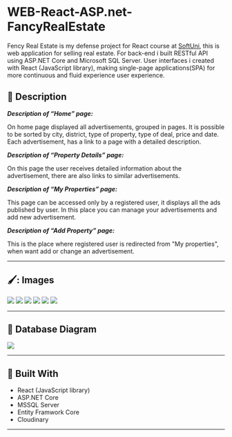 # WEB-React-ASP.net-FancyRealEstate
 Fency Real Estate is my defense project for React course at [SoftUni](https://softuni.bg/trainings/3315/reactjs-march-2021), this is web application for selling real estate.
 For back-end i built  RESTful API using ASP.NET Core and Microsoft SQL Server. User interfaces  i created with React (JavaScript library), making  single-page applications(SPA) for more continuous and fluid experience user experience.

## :pencil: Description

**_Description of “Home” page:_**

On home page displayed all advertisements, grouped in pages. It is possible to be sorted by city, district, type of property, type of deal, price and date. Each advertisement, has a link to a page with a detailed description.


**_Description of “Property Details” page:_**

On this page the user receives detailed information about the advertisement, there are also links to similar advertisements.


**_Description of “My Properties” page:_**

This page can be accessed only by a registered user, it displays all the ads published by user. In this place you can manage your advertisements and add new advertisement.


**_Description of “Add Property” page:_**

This is the place where registered user is redirected from "My properties", when want add or change an advertisement.


------------

## 🖌️: Images

![](https://res.cloudinary.com/kuzmanovb/image/upload/v1617959711/FancyRealEstate-FirstReactApp/Presentation/2021-04-09_7_j37otx.png)
![](https://res.cloudinary.com/kuzmanovb/image/upload/v1617959707/FancyRealEstate-FirstReactApp/Presentation/2021-04-09_lfv2bf.png)
![](https://res.cloudinary.com/kuzmanovb/image/upload/v1617925490/FancyRealEstate-FirstReactApp/Presentation/2021-04-09_1_f9xaqe.png)
![](https://res.cloudinary.com/kuzmanovb/image/upload/v1617925490/FancyRealEstate-FirstReactApp/Presentation/2021-04-09_2_u30wdt.png)
![](https://res.cloudinary.com/kuzmanovb/image/upload/v1617925490/FancyRealEstate-FirstReactApp/Presentation/2021-04-09_3_i30220.png)
![](https://res.cloudinary.com/kuzmanovb/image/upload/v1617925488/FancyRealEstate-FirstReactApp/Presentation/2021-04-09_4_t3hfzc.png)




------------

## :floppy_disk: Database Diagram

![](https://res.cloudinary.com/kuzmanovb/image/upload/v1617926467/FancyRealEstate-FirstReactApp/Presentation/Untitled-1_sdwonh.jpg)

------------

## :hammer: Built With
- React (JavaScript library)
- ASP.NET Core
- MSSQL Server
- Entity Framwork Core 
- Cloudinary

------------


